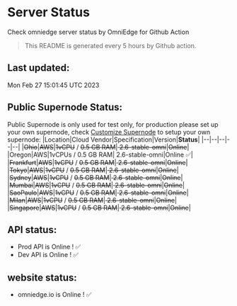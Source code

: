 # Server Status
Check omniedge server status by OmniEdge for Github Action
> This README is generated every 5 hours by Github action.
## Last updated:
Mon Feb 27 15:01:45 UTC 2023
## Public Supernode Status: 
Public Supernode is only used for test only, for production please set up your own supernode, check [Customize Supernode](https://omniedge.io/docs/article/install/customize-supernode) to setup your own supernode: 
|Location|Cloud Vendor|Specification|Version|**Status**|
|--|--|--|--|--|
|<del>Ohio</del>|<del>AWS</del>|<del>1vCPU</del> / <del>0.5 GB RAM</del>|<del>	2.6-stable-omni</del>|<del>Online</del>|
|Oregon|AWS|1vCPUs / 0.5 GB RAM|	2.6-stable-omni|Online :white_check_mark:|
|<del>Frankfurt</del>|<del>AWS</del>|<del>1vCPU</del> / <del>0.5 GB RAM</del>|<del>	2.6-stable-omni</del>|<del>Online</del>|
|<del>Tokyo</del>|<del>AWS</del>|<del>1vCPU</del> / <del>0.5 GB RAM</del>|<del>	2.6-stable-omni</del>|<del>Online</del>|
|<del>Sydney</del>|<del>AWS</del>|<del>1vCPU</del> / <del>0.5 GB RAM</del>|<del>	2.6-stable-omni</del>|<del>Online</del>|
|<del>Mumbai</del>|<del>AWS</del>|<del>1vCPU</del> / <del>0.5 GB RAM</del>|<del>	2.6-stable-omni</del>|<del>Online</del>|
|<del>SaoPaulo</del>|<del>AWS</del>|<del>1vCPU</del> / <del>0.5 GB RAM</del>|<del>	2.6-stable-omni</del>|<del>Online</del>|
|<del>Milan</del>|<del>AWS</del>|<del>1vCPU</del> / <del>0.5 GB RAM</del>|<del>	2.6-stable-omni</del>|<del>Online</del>|
|<del>Singapore</del>|<del>AWS</del>|<del>1vCPU</del> / <del>0.5 GB RAM</del>|<del>	2.6-stable-omni</del>|<del>Online</del>|
## API status: 
 - Prod API is Online  ! :white_check_mark:
 - Dev API is Online  ! :white_check_mark:
## website status: 
 - omniedge.io is Online ! :white_check_mark:
